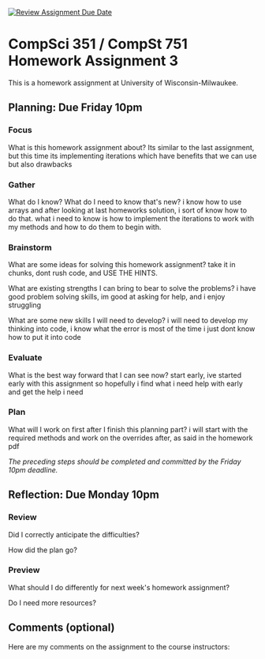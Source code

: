 [![Review Assignment Due Date](https://classroom.github.com/assets/deadline-readme-button-24ddc0f5d75046c5622901739e7c5dd533143b0c8e959d652212380cedb1ea36.svg)](https://classroom.github.com/a/vWB4-0Mu)
# CompSci 351 / CompSt 751 Homework Assignment 3

This is a homework assignment at University of Wisconsin-Milwaukee.

## Planning: Due Friday 10pm

### Focus

What is this homework assignment about? Its similar to the last assignment, but this time its implementing iterations which have benefits that we can use but also drawbacks

### Gather

What do I know?  What do I need to know that's new? i know how to use arrays and after looking at last homeworks solution, i sort of know how to do that. what i need to know is how to implement the iterations to work with my methods and how to do them to begin with.

### Brainstorm

What are some ideas for solving this homework assignment? take it in chunks, dont rush code, and USE THE HINTS.

What are existing strengths I can bring to bear to solve the problems? i have good problem solving skills, im good at asking for help, and i enjoy struggling

What are some new skills I will need to develop? i will need to develop my thinking into code, i know what the error is most of the time i just dont know how to put it into code

### Evaluate

What is the best way forward that I can see now? start early, ive started early with this assignment so hopefully i find what i need help with early and get the help i need

### Plan

What will I work on first after I finish this planning part? i will start with the required methods and work on the overrides after, as said in the homework pdf

*The preceding steps should be completed and committed by the
Friday 10pm deadline.*

## Reflection: Due Monday 10pm

### Review

Did I correctly anticipate the difficulties?

How did the plan go?

### Preview

What should I do differently for next week's homework assignment?

Do I need more resources?

## Comments (optional)

Here are my comments on the assignment to the course instructors:
